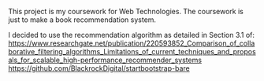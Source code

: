 This project is my coursework for Web Technologies.
The coursework is just to make a book recommendation system.

I decided to use the recommendation algorithm as detailed in Section 3.1 of:
https://www.researchgate.net/publication/220593852_Comparison_of_collaborative_filtering_algorithms_Limitations_of_current_techniques_and_proposals_for_scalable_high-performance_recommender_systems
https://github.com/BlackrockDigital/startbootstrap-bare